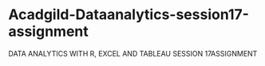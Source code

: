 # Acadgild-Dataanalytics-session17-assignment
DATA ANALYTICS WITH R, EXCEL AND TABLEAU SESSION 17ASSIGNMENT 

